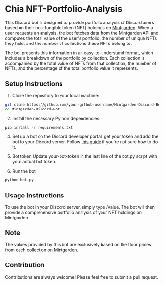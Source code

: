# Chia NFT-Portfolio-Analysis
This Discord bot is designed to provide portfolio analysis of Discord users based on their non-fungible token (NFT) holdings on [Mintgarden](https://mintgarden.io/). When a user requests an analysis, the bot fetches data from the Mintgarden API and computes the total value of the user's portfolio, the number of unique NFTs they hold, and the number of collections these NFTs belong to.

The bot presents this information in an easy-to-understand format, which includes a breakdown of the portfolio by collection. Each collection is accompanied by the total value of NFTs from that collection, the number of NFTs, and the percentage of the total portfolio value it represents.

## Setup Instructions

1. Clone the repository to your local machine:
```bash
git clone https://github.com/your-github-username/Mintgarden-Discord-Bot.git
cd Mintgarden-Discord-Bot
```

2. Install the necessary Python dependencies:
```bash
pip install -r requirements.txt
```

4. Set up a bot on the Discord developer portal,
get your token and add the bot to your Discord server. Follow [this guide](https://discordpy.readthedocs.io/en/stable/discord.html) if you're not sure how to do it.

5. Bot token
Update your-bot-token in the last line of the bot.py script with your actual bot token.

6. Run the bot
```bash
python bot.py
```

## Usage Instructions
To use the bot in your Discord server, simply type /value. The bot will then provide a comprehensive portfolio analysis of your NFT holdings on Mintgarden.

## Note
The values provided by this bot are exclusively based on the floor prices from each collection on Mintgarden.

## Contribution
Contributions are always welcome! Please feel free to submit a pull request.
